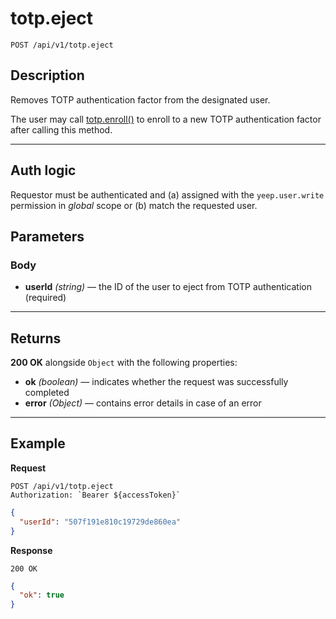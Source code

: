 # totp.eject

`POST /api/v1/totp.eject`

## Description

Removes TOTP authentication factor from the designated user.

The user may call [totp.enroll()](totp.enroll.md) to enroll to a new TOTP authentication factor after calling this method.

---

## Auth logic

Requestor must be authenticated and (a) assigned with the `yeep.user.write` permission in _global_ scope or (b) match the requested user.

## Parameters

### Body

- **userId** _(string)_ — the ID of the user to eject from TOTP authentication (required)

---

## Returns

**200 OK** alongside `Object` with the following properties:

- **ok** _(boolean)_ — indicates whether the request was successfully completed
- **error** _(Object)_ — contains error details in case of an error

---

## Example

**Request**

```
POST /api/v1/totp.eject
Authorization: `Bearer ${accessToken}`
```

```json
{
  "userId": "507f191e810c19729de860ea"
}
```

**Response**

`200 OK`

```json
{
  "ok": true
}
```

